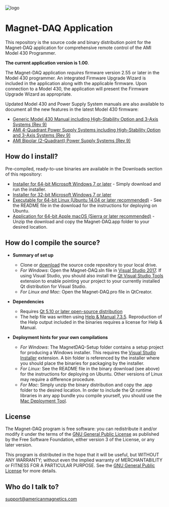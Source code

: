 [logo]:http://www.americanmagnetics.com/images/header_r2_c1.jpg "AMI Logo"

![logo](http://www.americanmagnetics.com/images/header_r2_c1.jpg)

# Magnet-DAQ Application #

This repository is the source code and binary distribution point for the Magnet-DAQ application for comprehensive remote control of the AMI Model 430 Programmer.

**The current application version is 1.00**.

The Magnet-DAQ application *requires* firmware version 2.55 or later in the Model 430 programmer. An integrated Firmware Upgrade Wizard is included in the application along with the applicable firmware. Upon connection to a Model 430, the application will present the Firmware Upgrade Wizard as appropriate.

Updated Model 430 and Power Supply System manuals are also available to document all the new features in the latest Model 430 firmware:

* [Generic Model 430 Manual including High-Stability Option and 3-Axis Systems (Rev 9)](https://bitbucket.org/americanmagneticsinc/magnet-daq/downloads/mn-430-rev9.pdf)
* [AMI 4-Quadrant Power Supply Systems including High-Stability Option and 3-Axis Systems (Rev 9)](https://bitbucket.org/americanmagneticsinc/magnet-daq/downloads/mn-4QPS-rev9.pdf)
* [AMI Bipolar (2-Quadrant) Power Supply Systems (Rev 9)](https://bitbucket.org/americanmagneticsinc/magnet-daq/downloads/mn-Bipolar-rev9.pdf)

## How do I install? ##

Pre-compiled, ready-to-use binaries are available in the Downloads section of this repository:

* [Installer for 64-bit Microsoft Windows 7 or later](https://bitbucket.org/americanmagneticsinc/magnet-daq/downloads/MagnetDAQ-Setup.msi) - Simply download and run the installer.
* [Installer for 32-bit Microsoft Windows 7 or later](https://bitbucket.org/americanmagneticsinc/magnet-daq/downloads/MagnetDAQ-Setup-Win32.msi)
* [Executable for 64-bit Linux (Ubuntu 14.04 or later recommended)](https://bitbucket.org/americanmagneticsinc/magnet-daq/downloads/Magnet-DAQ.zip) - See the README file in the download for the instructions for deploying on Ubuntu.
* [Application for 64-bit Apple macOS (Sierra or later recommended)](https://bitbucket.org/americanmagneticsinc/magnet-daq/downloads/Magnet-DAQ.app.zip) - Unzip the download and copy the Magnet-DAQ.app folder to your desired location.

## How do I compile the source? ##

* __Summary of set up__
	* Clone or [download](https://bitbucket.org/americanmagneticsinc/magnet-daq/get/d9d8be1e08d9.zip) the source code repository to your local drive.
	* *For Windows*: Open the Magnet-DAQ.sln file in [Visual Studio 2017](https://www.visualstudio.com/free-developer-offers/). If using Visual Studio, you should also install the [Qt Visual Studio Tools](https://marketplace.visualstudio.com/items?itemName=TheQtCompany.QtVisualStudioTools-19123) extension to enable pointing your project to your currently installed Qt distribution for Visual Studio.
	* *For Linux and Mac*: Open the Magnet-DAQ.pro file in QtCreator.


* __Dependencies__
	* Requires [Qt 5.10 or later open-source distribution](https://www.qt.io/download-open-source/)
	* The help file was written using [Help & Manual 7.3.5](https://www.helpandmanual.com/). Reproduction of the Help output included in the binaries requires a license for Help & Manual.


* __Deployment hints for your own compilations__
	* *For Windows*: The MagnetDAQ-Setup folder contains a setup project for producing a Windows installer. This requires the [Visual Studio Installer](https://marketplace.visualstudio.com/items?itemName=VisualStudioProductTeam.MicrosoftVisualStudio2017InstallerProjects) extension. A bin folder is referenced by the installer where you should place the binaries for packaging by the installer.
	* *For Linux:* See the README file in the binary download (see above) for the instructions for deploying on Ubuntu. Other versions of Linux may require a difference procedure.
	*  *For Mac*: Simply unzip the binary distribution and copy the .app folder to the desired location. In order to include the Qt runtime libraries in any app bundle you compile yourself, you should use the [Mac Deployment Tool](http://doc.qt.io/qt-5/osx-deployment.html#macdeploy).

## License ##

The Magnet-DAQ program is free software: you can redistribute it and/or modify it under the terms of the [GNU General Public License](https://www.gnu.org/licenses/gpl.html) as published by the Free Software Foundation, either version 3 of the License, or any later version.

This program is distributed in the hope that it will be useful, but WITHOUT ANY WARRANTY; without even the implied warranty of MERCHANTABILITY or FITNESS FOR A PARTICULAR PURPOSE. See the [GNU General Public License](https://www.gnu.org/licenses/gpl.html) for more details.


## Who do I talk to? ##

<support@americanmagnetics.com>
